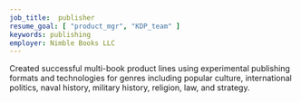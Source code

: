 ```yaml
---
job_title:  publisher
resume_goal: [ "product_mgr", "KDP_team" ]
keywords: publishing
employer: Nimble Books LLC
---
```

Created successful multi-book product lines using experimental publishing formats and technologies for genres including popular culture, international politics, naval history, military history, religion, law, and strategy.